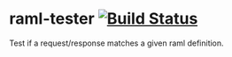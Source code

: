 raml-tester [![Build Status](https://travis-ci.org/nidi3/raml-tester.svg?branch=master)](https://travis-ci.org/nidi3/raml-tester)
===========

Test if a request/response matches a given raml definition.
